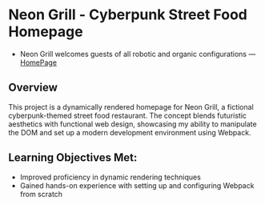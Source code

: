 # Neon Grill - Cyberpunk Street Food Homepage
- Neon Grill welcomes guests of all robotic and organic configurations — [HomePage](https://b1aho.github.io/cyberpunk-streetfood/)
## Overview
This project is a dynamically rendered homepage for Neon Grill, a fictional cyberpunk-themed street food restaurant. The concept blends futuristic aesthetics with functional web design, showcasing my ability to manipulate the DOM and set up a modern development environment using Webpack.
## Learning Objectives Met:
- Improved proficiency in dynamic rendering techniques
- Gained hands-on experience with setting up and configuring Webpack from scratch

